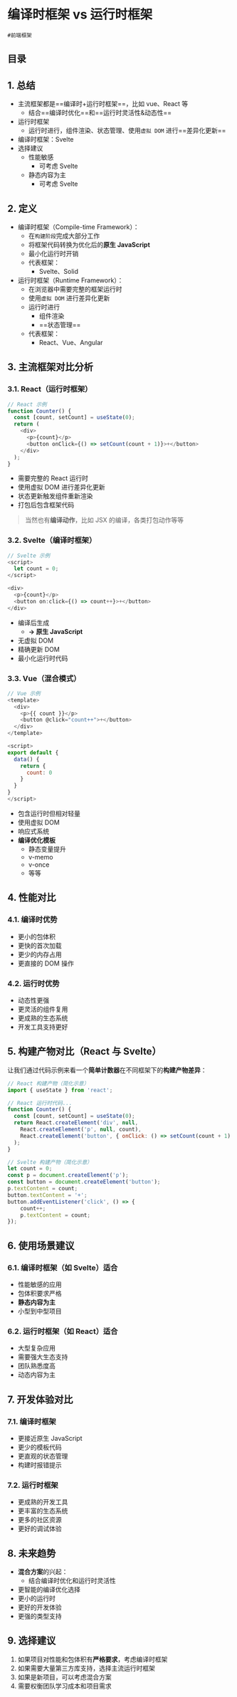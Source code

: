 
# 编译时框架 vs 运行时框架

`#前端框架` 


## 目录
<!-- toc -->
 ## 1. 总结 

- 主流框架都是==编译时+运行时框架==，比如 vue、React 等
	- 结合==编译时优化==和==运行时灵活性&动态性==
- 运行时框架
	- 运行时进行，组件渲染、状态管理、使用`虚拟 DOM` 进行==差异化更新==
- 编译时框架：Svelte
- 选择建议
	- 性能敏感 
		- 可考虑 Svelte
	- 静态内容为主 
		- 可考虑 Svelte

## 2. 定义

- 编译时框架（Compile-time Framework）：
	- 在`构建阶段`完成大部分工作
	- 将框架代码转换为优化后的**原生 JavaScript**
	- 最小化运行时开销
	- 代表框架：
		- Svelte、Solid
- 运行时框架（Runtime Framework）：
	- 在浏览器中需要完整的框架运行时
	- 使用`虚拟 DOM` 进行差异化更新
	- 运行时进行
		- 组件渲染
		- ==状态管理==
	- 代表框架：
		- React、Vue、Angular

## 3. 主流框架对比分析

### 3.1. React（运行时框架）

```javascript
// React 示例
function Counter() {
  const [count, setCount] = useState(0);
  return (
    <div>
      <p>{count}</p>
      <button onClick={() => setCount(count + 1)}>+</button>
    </div>
  );
}
```


- 需要完整的 React 运行时
- 使用虚拟 DOM 进行差异化更新
- 状态更新触发组件重新渲染
- 打包后包含框架代码

> 当然也有**编译动作**，比如 JSX 的编译，各类打包动作等等

### 3.2. Svelte（编译时框架）

```javascript
// Svelte 示例
<script>
  let count = 0;
</script>

<div>
  <p>{count}</p>
  <button on:click={() => count++}>+</button>
</div>
```


- 编译后生成
	- **→ 原生 JavaScript**
- 无虚拟 DOM
- 精确更新 DOM
- 最小化运行时代码

### 3.3. Vue（混合模式）

```javascript
// Vue 示例
<template>
  <div>
    <p>{{ count }}</p>
    <button @click="count++">+</button>
  </div>
</template>

<script>
export default {
  data() {
    return {
      count: 0
    }
  }
}
</script>
```

- 包含运行时但相对轻量
- 使用虚拟 DOM
- 响应式系统
- **编译优化模板**
	- 静态变量提升
	- v-memo
	- v-once
	- 等等

## 4. 性能对比

### 4.1. 编译时优势

- 更小的包体积
- 更快的首次加载
- 更少的内存占用
- 更直接的 DOM 操作

### 4.2. 运行时优势

- 动态性更强
- 更灵活的组件复用
- 更成熟的生态系统
- 开发工具支持更好

## 5. 构建产物对比（React 与 Svelte）

让我们通过代码示例来看一个**简单计数器**在不同框架下的**构建产物差异**：

```javascript hl:1,13,8,16,4
// React 构建产物（简化示意）
import { useState } from 'react';

// React 运行时代码...
function Counter() {
  const [count, setCount] = useState(0);
  return React.createElement('div', null,
    React.createElement('p', null, count),
    React.createElement('button', { onClick: () => setCount(count + 1) }, '+')
  );
}

// Svelte 构建产物（简化示意）
let count = 0;
const p = document.createElement('p');
const button = document.createElement('button');
p.textContent = count;
button.textContent = '+';
button.addEventListener('click', () => {
    count++;
    p.textContent = count;
});
```

## 6. 使用场景建议

### 6.1. 编译时框架（如 Svelte）适合

- 性能敏感的应用
- 包体积要求严格
- **静态内容为主**
- 小型到中型项目

### 6.2. 运行时框架（如 React）适合

- 大型复杂应用
- 需要强大生态支持
- 团队熟悉度高
- 动态内容为主

## 7. 开发体验对比

### 7.1. 编译时框架

- 更接近原生 JavaScript
- 更少的模板代码
- 更直观的状态管理
- 构建时报错提示

### 7.2. 运行时框架

- 更成熟的开发工具
- 更丰富的生态系统
- 更多的社区资源
- 更好的调试体验

## 8. 未来趋势

- **混合方案**的兴起：
	- 结合编译时优化和运行时灵活性
- 更智能的编译优化选择
- 更小的运行时
- 更好的开发体验
- 更强的类型支持

## 9. 选择建议

1. 如果项目对性能和包体积有**严格要求**，考虑编译时框架
2. 如果需要大量第三方库支持，选择主流运行时框架
3. 如果是新项目，可以考虑混合方案
4. 需要权衡团队学习成本和项目需求

